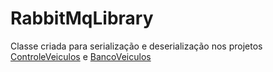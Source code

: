 # RabbitMqLibrary
Classe criada para serialização e deserialização nos projetos [ControleVeiculos](https://github.com/marcelosbar/ControleVeiculos) e [BancoVeiculos](https://github.com/marcelosbar/BancoVeiculos)
